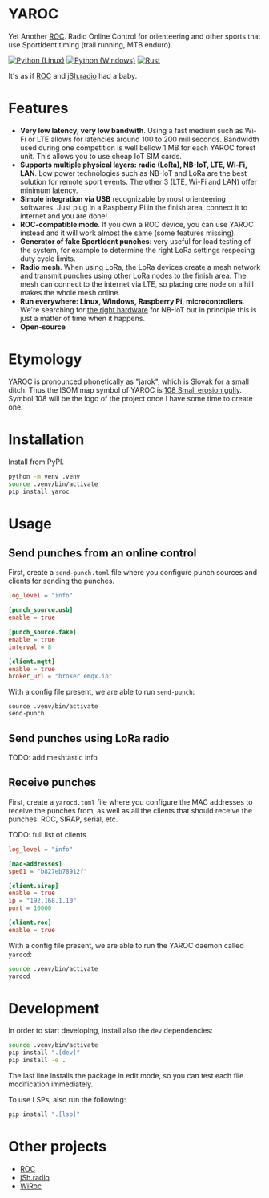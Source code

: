 # YAROC

Yet Another [ROC](https://roc.olresultat.se). Radio Online Control for orienteering and other sports that use SportIdent timing (trail running, MTB enduro).

[![Python (Linux)](https://github.com/sokolpezinok/yaroc/actions/workflows/linux-python.yml/badge.svg)](https://github.com/sokolpezinok/yaroc/actions/workflows/linux-python.yml)
[![Python (Windows)](https://github.com/sokolpezinok/yaroc/actions/workflows/windows-python.yml/badge.svg)](https://github.com/sokolpezinok/yaroc/actions/workflows/windows-python.yml)
[![Rust](https://github.com/sokolpezinok/yaroc/actions/workflows/rust.yml/badge.svg)](https://github.com/sokolpezinok/yaroc/actions/workflows/rust.yml)

It's as if [ROC](https://roc.olresultat.se) and [jSh.radio](http://radio.jsh.de) had a baby.

# Features

* **Very low latency, very low bandwith**. Using a fast medium such as Wi-Fi or LTE allows for latencies around 100 to 200 milliseconds. Bandwidth used during one competition is well bellow 1 MB for each YAROC forest unit. This allows you to use cheap IoT SIM cards.
* **Supports multiple physical layers: radio (LoRa), NB-IoT, LTE, Wi-Fi, LAN**. Low power technologies such as NB-IoT and LoRa are the best solution for remote sport events. The other 3 (LTE, Wi-Fi and LAN) offer minimum latency.
* **Simple integration via USB** recognizable by most orienteering softwares. Just plug in a Raspberry Pi in the finish area, connect it to internet and you are done!
* **ROC-compatible mode**. If you own a ROC device, you can use YAROC instead and it will work almost the same (some features missing).
* **Generator of fake SportIdent punches**: very useful for load testing of the system, for example to determine the right LoRa settings respecing duty cycle limits.
* **Radio mesh**. When using LoRa, the LoRa devices create a mesh network and transmit punches using other LoRa nodes to the finish area. The mesh can connect to the internet via LTE, so placing one node on a hill makes the whole mesh online.
* **Run everywhere: Linux, Windows, Raspberry Pi, microcontrollers**. We're searching for [the right hardware](https://github.com/sokolpezinok/yaroc/issues/6) for NB-IoT but in principle this is just a matter of time when it happens.
* **Open-source**


# Etymology

YAROC is pronounced phonetically as "jarok", which is Slovak for a small ditch. Thus the ISOM map symbol of YAROC is [108 Small erosion gully](https://omapwiki.orienteering.sport/symbols/108-small-erosion-gully/). Symbol 108 will be the logo of the project once I have some time to create one.

# Installation

Install from PyPI.

```sh
python -m venv .venv
source .venv/bin/activate
pip install yaroc
```

# Usage

## Send punches from an online control

First, create a `send-punch.toml` file where you configure punch sources and clients for sending the punches.
```toml
log_level = "info"

[punch_source.usb]
enable = true

[punch_source.fake]
enable = true
interval = 8

[client.mqtt]
enable = true
broker_url = "broker.emqx.io"
```

With a config file present, we are able to run `send-punch`:
```
source .venv/bin/activate
send-punch
```

## Send punches using LoRa radio
TODO: add meshtastic info

## Receive punches

First, create a `yarocd.toml` file where you configure the MAC addresses to receive the punches from, as well as all the clients that should receive the punches: ROC, SIRAP, serial, etc.

TODO: full list of clients

```toml
log_level = "info"

[mac-addresses]
spe01 = "b827eb78912f"

[client.sirap]
enable = true
ip = "192.168.1.10"
port = 10000

[client.roc]
enable = true
```

With a config file present, we are able to run the YAROC daemon called `yarocd`:
```sh
source .venv/bin/activate
yarocd
```

# Development

In order to start developing, install also the `dev` dependencies:

```sh
source .venv/bin/activate
pip install ".[dev]"
pip install -e .
```

The last line installs the package in edit mode, so you can test each file modification immediately.

To use LSPs, also run the following:
```sh
pip install ".[lsp]"
```


# Other projects

* [ROC](https://roc.olresultat.se)
* [jSh.radio](http://radio.jsh.de)
* [WiRoc](https://wiroc.se)
